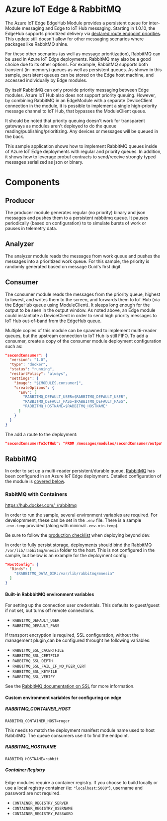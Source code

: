 # Azure IoT Edge & RabbitMQ

The Azure IoT Edge EdgeHub Module provides a persistent queue for inter-Module messaging and Edge to IoT Hub messaging. Starting in 1.0.10, the EdgeHub supports prioritized delivery via [declared route endpoint priorities](https://docs.microsoft.com/en-us/azure/iot-edge/module-composition?view=iotedge-2018-06#declare-routes). This update still doesn't allow for other messaging scenarios where packages like RabbitMQ shine.

For these other scenarios (as well as message prioritization), RabbitMQ can be used in Azure IoT Edge deployments. RabbitMQ may also be a good choice due to its other options.  For example, RabbitMQ supports both transient (in-memory) queues as well as persistent queues. As shown in this sample, persistent queues can be stored on the Edge host machine, and accessed individually by Edge modules.  

By itself RabbitMQ can only provide priority messaging between Edge modules. Azure IoT Hub also does not support priority queuing.  However, by combining RabbitMQ in an EdgeModule with a separate DeviceClient connection in the module, it is possible to implement a single high-priority message channel to IoT Hub, that bypasses the ModuleClient queue.

It should be noted that priority queuing doesn't work for transparent gateways as modules aren't deployed to do the queue reading/publishing/prioritizing. Any devices or messages will be queued in the back.

This sample application shows how to implement RabbitMQ queues inside of Azure IoT Edge deployments with regular and priority queues.  In addition, it shows how to leverage probuf contracts to send/receive strongly typed messages serialized as json or binary.

# Components

## Producer

The producer module generates regular (no priority) binary and json messages and pushes them to a persistent rabbitmq queue. It pauses periodically (based on configuration) to to simulate bursts of work or pauses in telemetry data.

## Analyzer

The analyzer module reads the messages from work queue and pushes the messages into a prioritized work queue.  For this sample, the priority is randomly generated based on message Guid's first digit.

## Consumer

The consumer module reads the messages from the priority queue, highest to lowest, and writes them to the screen, and forwards them to IoT Hub (via the EdgeHub queue using ModuleClient). It sleeps long enough for the output to be seen in the output window.  As noted above, an Edge module could instantiate a DeviceClient in order to send high priority messages to IoT Hub out-of-band from the EdgeHub queue.

Multiple copies of this module can be spawned to implement multi-reader queues, but the upstream connection to IoT Hub is still FIFO. To add a consumer, create a copy of the consumer module deployment configuration such as:

```json
"secondConsumer": {
  "version": "1.0",
  "type": "docker",
  "status": "running",
  "restartPolicy": "always",
  "settings": {
    "image": "${MODULES.consumer}",
    "createOptions": {
      "Env": [
        "RABBITMQ_DEFAULT_USER=$RABBITMQ_DEFAULT_USER",
        "RABBITMQ_DEFAULT_PASS=$RABBITMQ_DEFAULT_PASS",
        "RABBITMQ_HOSTNAME=$RABBITMQ_HOSTNAME"
      ]
    }
  }
}
```

The add a route to the deployment:

```json
"secondConsumerToIoTHub": "FROM /messages/modules/secondConsumer/outputs/* INTO $upstream"
```

## RabbitMQ

In order to set up a multi-reader persistent/durable queue, [RabbitMQ](https://www.rabbitmq.com/) has been configured in an Azure IoT Edge deployment. Detailed configuration of the module is [covered below](rabitmq-with-containers).

### RabitMQ with Containers

https://hub.docker.com/_/rabbitmq

In order to run the sample, several environment variables are required.  For developmment, these can be set in the `.env` file.  There is a sample `.env.temp` provided (along with minimal `.env.min.temp`).

Be sure to follow the [production checklist](http://www.rabbitmq.com/production-checklist.html) when deploying beyond dev.

 In order to fully persist storage, deployments should bind the RabbitMQ `/var/lib/rabbitmq/mnesia` folder to the host. This is not configured in the sample, but below is an example for the deployment config:

```json
"HostConfig": {
  "Binds": [
    "$RABBITMQ_DATA_DIR:/var/lib/rabbitmq/mnesia"
  ]
}
```

#### Built-in RabbbitMQ environment variables

For setting up the connection user credentials. This defaults to guest/guest if not set, but turns off remote connections.

- `RABBITMQ_DEFAULT_USER`
- `RABBITMQ_DEFAULT_PASS`

If transport encryption is required, SSL configuration, without the management plugin,can be configured throught he following variables:

- `RABBITMQ_SSL_CACERTFILE`
- `RABBITMQ_SSL_CERTFILE`
- `RABBITMQ_SSL_DEPTH`
- `RABBITMQ_SSL_FAIL_IF_NO_PEER_CERT`
- `RABBITMQ_SSL_KEYFILE`
- `RABBITMQ_SSL_VERIFY`

See the [RabbitMQ documentation on SSL](http://www.rabbitmq.com/ssl.html) for more information.

#### Custom environment variables for configuring on edge

##### RABBITMQ_CONTAINER_HOST

`RABBITMQ_CONTAINER_HOST=roger`

This needs to match the deployment manifest module name used to host RabbitMQ. The queue consumers use it to find the endpoint.

##### RABBITMQ_HOSTNAME

`RABBITMQ_HOSTNAME=rabbit`

##### Container Registry

Edge modules require a container registry.  If you choose to build locally or use a local registry container (ie: `"localhost:5000"`), username and password are not required.

- `CONTAINER_REGISTRY_SERVER`
- `CONTAINER_REGISTRY_USERNAME`
- `CONTAINER_REGISTRY_PASSWORD`
